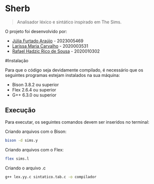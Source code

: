 # Sherb
> Analisador léxico e sintático inspirado em The Sims.

O projeto foi desenvolvido por: 
- [Júlia Furtado Araújo](https://github.com/Jubss2) - 2023005469
- [Larissa Maria Carvalho](https://github.com/LarissaMCarvalho) - 2020003531
- [Rafael Hadzic Rico de Sousa](https://github.com/RafaelHadzic) - 2020010302

#Instalação 

Para que o código seja devidamente compilado, é necessário que os seguintes programas estejam instalados na sua máquina:
- Bison 3.8.2 ou superior
- Flex 2.6.4 ou superior
- G++ 6.3.0 ou superior

## Execução

Para executar, os seguintes comandos devem ser inseridos no terminal:

Criando arquivos com o Bison:
```sh
bison -d sims.y
```
Criando arquivos com o Flex:
```sh
flex sims.l
```
Criando o arquivo .c
```sh
g++ lex.yy.c sintatico.tab.c -o compilador
```
